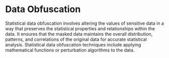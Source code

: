# Data Obfuscation

Statistical data obfuscation involves altering the values of sensitive data in a way that preserves the statistical properties and relationships within the data. It ensures that the masked data maintains the overall distribution, patterns, and correlations of the original data for accurate statistical analysis. Statistical data obfuscation techniques include applying mathematical functions or perturbation algorithms to the data.